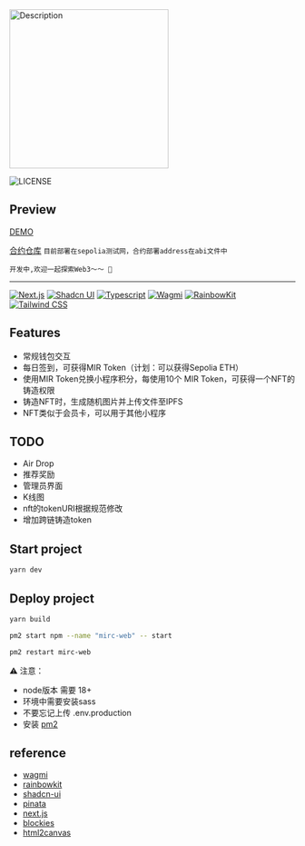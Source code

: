 

<img src="https://raw.githubusercontent.com/BYicon/mirc-web/refs/heads/main/public/images/logo.png" alt="Description" width="280"/>

![LICENSE](https://img.shields.io/badge/license-MIT-green)

## Preview
[DEMO](https://ioby.cn/)

[合约仓库](https://github.com/BYicon/anty-coin)
`目前部署在sepolia测试网，合约部署address在abi文件中`

`开发中,欢迎一起探索Web3～～ 🐶 `
<hr />

 [![Next.js](https://img.shields.io/badge/Next.js-blue)](https://nextjs.org) [![Shadcn UI](https://img.shields.io/badge/Shadcn%20UI-blue)](https://ui.shadcn.com) [![Typescript](https://img.shields.io/badge/Typescript-blue)](https://www.typescriptlang.org)  [![Wagmi](https://img.shields.io/badge/Wagmi-red)](https://wagmi.sh)  [![RainbowKit](https://img.shields.io/badge/RainbowKit-orange)](https://www.rainbowkit.com) [![Tailwind CSS](https://img.shields.io/badge/Tailwind%20CSS-green)](https://tailwindcss.com)

## Features
- 常规钱包交互
- 每日签到，可获得MIR Token（计划：可以获得Sepolia ETH）
- 使用MIR Token兑换小程序积分，每使用10个 MIR Token，可获得一个NFT的铸造权限
- 铸造NFT时，生成随机图片并上传文件至IPFS
- NFT类似于会员卡，可以用于其他小程序

## TODO
- Air Drop
- 推荐奖励
- 管理员界面
- K线图
- nft的tokenURI根据规范修改
- 增加跨链铸造token



## Start project
```bash
yarn dev
```

## Deploy project

```bash
yarn build
```

```bash
pm2 start npm --name "mirc-web" -- start
```


```bash
pm2 restart mirc-web
```


⚠️ 注意：
- node版本 需要 18+
- 环境中需要安装sass
- 不要忘记上传 .env.production
- 安装 [pm2](https://pm2.keymetrics.io/)


## reference
- [wagmi](https://wagmi.sh)
- [rainbowkit](https://www.rainbowkit.com)
- [shadcn-ui](https://ui.shadcn.com)
- [pinata](https://pinata.cloud/)
- [next.js](https://nextjs.org)
- [blockies](https://github.com/download13/blockies)
- [html2canvas](https://html2canvas.hertzen.com/)
